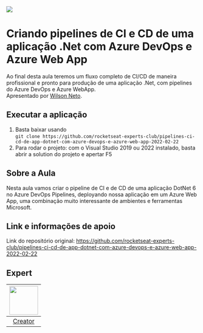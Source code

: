 <img src="https://storage.googleapis.com/golden-wind/experts-club/capa-github.svg" />

# Criando pipelines de CI e CD de uma aplicação .Net com Azure DevOps e Azure Web App

Ao final desta aula teremos um fluxo completo de CI/CD de maneira profissional e pronto para produção de uma aplicação .Net, com pipelines do Azure DevOps e Azure WebApp. <br />
Apresentado por [Wilson Neto][1].

## Executar a aplicação

1. Basta baixar usando <br />`git clone https://github.com/rocketseat-experts-club/pipelines-ci-cd-de-app-dotnet-com-azure-devops-e-azure-web-app-2022-02-22`
2. Para rodar o projeto: com o Visual Studio 2019 ou 2022 instalado, basta abrir a solution do projeto e apertar F5

## Sobre a Aula

Nesta aula vamos criar o pipeline de CI e de CD de uma aplicação DotNet 6 no Azure DevOps Pipelines, deployando nossa aplicação em um Azure Web App, uma combinação muito interessante de ambientes e ferramentas Microsoft.

## Link e informações de apoio

Link do repositório original: https://github.com/rocketseat-experts-club/pipelines-ci-cd-de-app-dotnet-com-azure-devops-e-azure-web-app-2022-02-22

## Expert

| [<img src="https://github.com/wilsonneto-dev.png" width="75px;"/>][1] |
| :-: |
|[Creator][1]|


[1]: https://www.twitch.tv/wilsonnetodev
